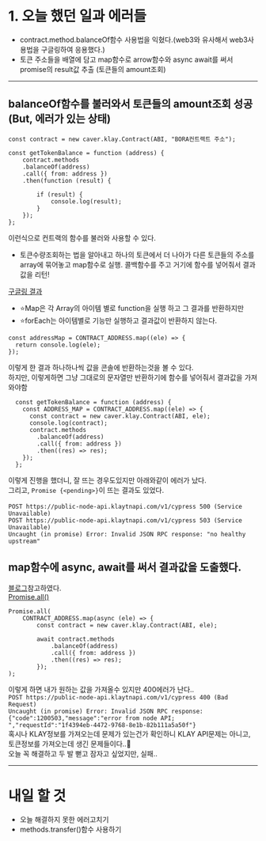 # 1. 오늘 했던 일과 에러들

- contract.method.balanceOf함수 사용법을 익혔다.(web3와 유사해서 web3사용법을 구글링하여 응용했다.)
- 토큰 주소들을 배열에 담고 map함수로 arrow함수와 async await를 써서 promise의 result값 추출 (토큰들의 amount조회)

<hr />

## balanceOf함수를 불러와서 토큰들의 amount조회 성공(But, 에러가 있는 상태)

```
const contract = new caver.klay.Contract(ABI, "BORA컨트랙트 주소");

const getTokenBalance = function (address) {
    contract.methods
    .balanceOf(address)
    .call({ from: address })
    .then(function (result) {

        if (result) {
            console.log(result);
        }
    });
};
```

이런식으로 컨트랙의 함수를 불러와 사용할 수 있다.<br />

- 토큰수량조회하는 법을 알아내고 하나의 토큰에서 더 나아가 다른 토큰들의 주소를 array에 묶어놓고 map함수로 실행. 콜백함수를 주고 거기에 함수를 넣어줘서 결과값을 리턴!<br />

[구글링 결과](https://richwind.co.kr/89)<br />

- ⭐️Map은 각 Array의 아이템 별로 function을 실행 하고 그 결과를 반환하지만<br />
- ⭐️forEach는 아이템별로 기능만 실행하고 결과값이 반환하지 않는다.<br />

```
const addressMap = CONTRACT_ADDRESS.map((ele) => {
  return console.log(ele);
});
```

이렇게 한 결과 하나하나씩 값을 콘솔에 반환하는것을 볼 수 있다.<br />
하지만, 이렇게하면 그냥 그대로의 문자열만 반환하기에 함수를 넣어줘서 결과값을 가져와야함<br />

```
  const getTokenBalance = function (address) {
    const ADDRESS_MAP = CONTRACT_ADDRESS.map((ele) => {
      const contract = new caver.klay.Contract(ABI, ele);
      console.log(contract);
      contract.methods
        .balanceOf(address)
        .call({ from: address })
        .then((res) => res);
    });
  };
```

이렇게 진행을 했더니, 잘 뜨는 경우도있지만 아래와같이 에러가 났다.<br />
그리고, `Promise {<pending>}`이 뜨는 결과도 있었다.<br />
<br />
`POST https://public-node-api.klaytnapi.com/v1/cypress 500 (Service Unavailable)`<br />
`POST https://public-node-api.klaytnapi.com/v1/cypress 503 (Service Unavailable)`<br />
`Uncaught (in promise) Error: Invalid JSON RPC response: "no healthy upstream"`<br />

## map함수에 async, await를 써서 결과값을 도출했다.<br />

[블로그](https://dkmqflx.github.io/frontend/2021/04/24/javascript-map-async-await/)참고하였다.<br />
[Promise.all()](https://developer.mozilla.org/ko/docs/Web/JavaScript/Reference/Global_Objects/Promise/all)<br />

```
Promise.all(
    CONTRACT_ADDRESS.map(async (ele) => {
        const contract = new caver.klay.Contract(ABI, ele);

        await contract.methods
            .balanceOf(address)
            .call({ from: address })
            .then((res) => res);
        });
);
```

이렇게 하면 내가 원하는 값을 가져올수 있지만 400에러가 난다..<br />
`POST https://public-node-api.klaytnapi.com/v1/cypress 400 (Bad Request)`<br />
`Uncaught (in promise) Error: Invalid JSON RPC response: {"code":1200503,"message":"error from node API; ","requestId":"1f4394eb-4472-9768-8e1b-82b111a5a50f"}`<br />
혹시나 KLAY정보를 가져오는데 문제가 있는건가 확인하니 KLAY API문제는 아니고, 토큰정보를 가져오는데 생긴 문제들이다..🥲<br />
오늘 꼭 해결하고 두 발 뻗고 잠자고 싶었지만, 실패..<br />

<hr />

# 내일 할 것<br />

- 오늘 해결하지 못한 에러고치기
- methods.transfer()함수 사용하기
